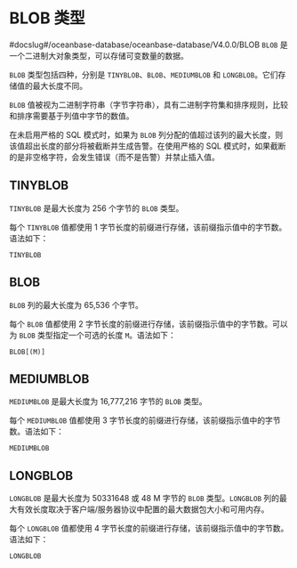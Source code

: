 BLOB 类型 
============================
#docslug#/oceanbase-database/oceanbase-database/V4.0.0/BLOB
`BLOB` 是一个二进制大对象类型，可以存储可变数量的数据。 

`BLOB` 类型包括四种，分别是 `TINYBLOB`、`BLOB`、`MEDIUMBLOB` 和 `LONGBLOB`。它们存储值的最大长度不同。

`BLOB` 值被视为二进制字符串（字节字符串），具有二进制字符集和排序规则，比较和排序需要基于列值中字节的数值。

在未启用严格的 SQL 模式时，如果为 `BLOB` 列分配的值超过该列的最大长度，则该值超出长度的部分将被截断并生成告警。在使用严格的 SQL 模式时，如果截断的是非空格字符，会发生错误（而不是告警）并禁止插入值。

TINYBLOB 
-----------------------------

`TINYBLOB` 是最大长度为 256 个字节的 `BLOB` 类型。

每个 `TINYBLOB` 值都使用 1 字节长度的前缀进行存储，该前缀指示值中的字节数。语法如下：

```unknow
TINYBLOB
```



BLOB 
-------------------------

`BLOB` 列的最大长度为 65,536 个字节。

每个 `BLOB` 值都使用 2 字节长度的前缀进行存储，该前缀指示值中的字节数。可以为 `BLOB` 类型指定一个可选的长度 `M`。语法如下：

```unknow
BLOB[(M)]
```



MEDIUMBLOB 
-------------------------------

`MEDIUMBLOB` 是最大长度为 16,777,216 字节的 `BLOB` 类型。

每个 `MEDIUMBLOB` 值都使用 3 字节长度的前缀进行存储，该前缀指示值中的字节数。语法如下：

```unknow
MEDIUMBLOB
```



LONGBLOB 
-----------------------------

`LONGBLOB` 是最大长度为 50331648 或 48 M 字节的 `BLOB` 类型。`LONGBLOB` 列的最大有效长度取决于客户端/服务器协议中配置的最大数据包大小和可用内存。

每个 `LONGBLOB` 值都使用 4 字节长度的前缀进行存储，该前缀指示值中的字节数。语法如下：

```unknow
LONGBLOB
```


